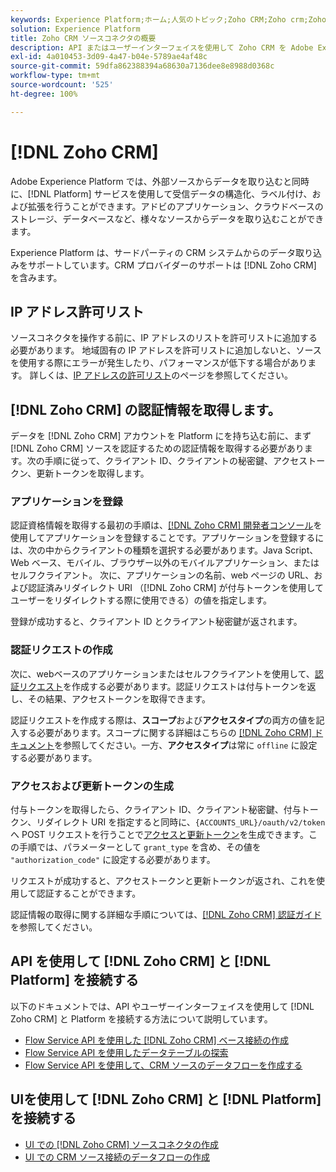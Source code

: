 ```yaml
---
keywords: Experience Platform;ホーム;人気のトピック;Zoho CRM;Zoho crm;Zoho;zoho
solution: Experience Platform
title: Zoho CRM ソースコネクタの概要
description: API またはユーザーインターフェイスを使用して Zoho CRM を Adobe Experience Platform に接続する方法を説明します。
exl-id: 4a010453-3d09-4a47-b04e-5789ae4af48c
source-git-commit: 59dfa862388394a68630a7136dee8e8988d0368c
workflow-type: tm+mt
source-wordcount: '525'
ht-degree: 100%

---
```


# [!DNL Zoho CRM]

Adobe Experience Platform では、外部ソースからデータを取り込むと同時に、[!DNL Platform] サービスを使用して受信データの構造化、ラベル付け、および拡張を行うことができます。アドビのアプリケーション、クラウドベースのストレージ、データベースなど、様々なソースからデータを取り込むことができます。

Experience Platform は、サードパーティの CRM システムからのデータ取り込みをサポートしています。CRM プロバイダーのサポートは [!DNL Zoho CRM] を含みます。

## IP アドレス許可リスト

ソースコネクタを操作する前に、IP アドレスのリストを許可リストに追加する必要があります。 地域固有の IP アドレスを許可リストに追加しないと、ソースを使用する際にエラーが発生したり、パフォーマンスが低下する場合があります。 詳しくは、[IP アドレスの許可リスト](../../ip-address-allow-list.md)のページを参照してください。

## [!DNL Zoho CRM] の認証情報を取得します。

データを [!DNL Zoho CRM] アカウントを Platform にを持ち込む前に、まず [!DNL Zoho CRM] ソースを認証するための認証情報を取得する必要があります。次の手順に従って、クライアント ID、クライアントの秘密鍵、アクセストークン、更新トークンを取得します。

### アプリケーションを登録

認証資格情報を取得する最初の手順は、[[!DNL Zoho CRM] 開発者コンソール](https://accounts.zoho.com/)を使用してアプリケーションを登録することです。アプリケーションを登録するには、次の中からクライアントの種類を選択する必要があります。Java Script、Web ベース、モバイル、ブラウザー以外のモバイルアプリケーション、またはセルフクライアント。 次に、アプリケーションの名前、web ページの URL、および認証済みリダイレクト URI （[!DNL Zoho CRM] が付与トークンを使用してユーザーをリダイレクトする際に使用できる）の値を指定します。

登録が成功すると、クライアント ID とクライアント秘密鍵が返されます。

### 認証リクエストの作成

次に、webベースのアプリケーションまたはセルフクライアントを使用して、[認証リクエスト](https://www.zoho.com/crm/developer/docs/api/v2/auth-request.html)を作成する必要があります。認証リクエストは付与トークンを返し、その結果、アクセストークンを取得できます。

認証リクエストを作成する際は、**スコープ**&#x200B;および&#x200B;**アクセスタイプ**&#x200B;の両方の値を記入する必要があります。スコープに関する詳細はこちらの [[!DNL Zoho CRM]  ドキュメント](https://www.zoho.com/crm/developer/docs/api/v2/scopes.html)を参照してください。一方、**アクセスタイプ**&#x200B;は常に `offline` に設定する必要があります。

### アクセスおよび更新トークンの生成

付与トークンを取得したら、クライアント ID、クライアント秘密鍵、付与トークン、リダイレクト URI を指定すると同時に、`{ACCOUNTS_URL}/oauth/v2/token` へ POST リクエストを行うことで[アクセスと更新トークン](https://www.zoho.com/crm/developer/docs/api/v2/access-refresh.html)を生成できます。この手順では、パラメーターとして `grant_type` を含め、その値を `"authorization_code"` に設定する必要があります。

リクエストが成功すると、アクセストークンと更新トークンが返され、これを使用して認証することができます。

認証情報の取得に関する詳細な手順については、[[!DNL Zoho CRM] 認証ガイド](https://www.zoho.com/crm/developer/docs/api/v2/oauth-overview.html)を参照してください。

## API を使用して [!DNL Zoho CRM] と [!DNL Platform] を接続する

以下のドキュメントでは、API やユーザーインターフェイスを使用して [!DNL Zoho CRM] と Platform を接続する方法について説明しています。

- [Flow Service API を使用した [!DNL Zoho CRM] ベース接続の作成](../../tutorials/api/create/crm/zoho.md)
- [Flow Service API を使用したデータテーブルの探索](../../tutorials/api/explore/tabular.md)
- [Flow Service API を使用して、CRM ソースのデータフローを作成する](../../tutorials/api/collect/crm.md)

## UIを使用して [!DNL Zoho CRM] と [!DNL Platform] を接続する

- [UI での [!DNL Zoho CRM] ソースコネクタの作成](../../tutorials/ui/create/crm/zoho.md)
- [UI での CRM ソース接続のデータフローの作成](../../tutorials/ui/dataflow/crm.md)
